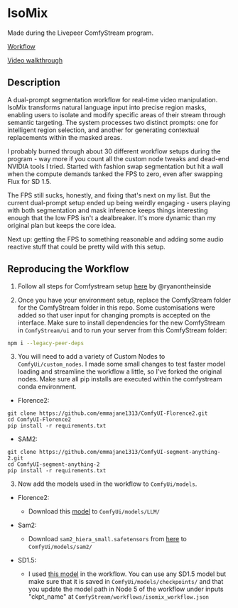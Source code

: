 # IsoMix

Made during the Livepeer ComfyStream program. 

[Workflow](https://github.com/emmajane1313/iso_mix/blob/main/isomix_workflow.json)

[Video walkthrough](https://tape.xyz/watch/0x84ec-0x0208)

## Description
A dual-prompt segmentation workflow for real-time video manipulation. IsoMix transforms natural language input into precise region masks, enabling users to isolate and modify specific areas of their stream through semantic targeting. The system processes two distinct prompts: one for intelligent region selection, and another for generating contextual replacements within the masked areas. 

I probably burned through about 30 different workflow setups during the program - way more if you count all the custom node tweaks and dead-end NVIDIA tools I tried. Started with fashion swap segmentation but hit a wall when the compute demands tanked the FPS to zero, even after swapping Flux for SD 1.5.

The FPS still sucks, honestly, and fixing that's next on my list. But the current dual-prompt setup ended up being weirdly engaging - users playing with both segmentation and mask inference keeps things interesting enough that the low FPS isn't a dealbreaker. It's more dynamic than my original plan but keeps the core idea.

Next up: getting the FPS to something reasonable and adding some audio reactive stuff that could be pretty wild with this setup.
 
## Reproducing the Workflow
1. Follow all steps for Comfystream setup [here](https://livepeer.notion.site/ComfyStream-Dev-Environment-Setup-15d0a3485687802e9528d26050142d82) by @ryanontheinside

2. Once you have your environment setup, replace the ComfyStream folder for the ComfyStream folder in this repo. Some customisations were added so that user input for changing prompts is accepted on the interface. Make sure to install dependencies for the new ComfyStream in  `ComfyStream/ui` and to run your server from this ComfyStream folder: 
```bash
npm i --legacy-peer-deps
``` 

3. You will need to add a variety of Custom Nodes to `ComfyUi/custom_nodes`. I made some small changes to test faster model loading and streamline the workflow a little, so I've forked the original nodes. Make sure all pip installs are executed within the comfystream conda environment.

- Florence2: 
``` 
git clone https://github.com/emmajane1313/ComfyUI-Florence2.git  
cd ComfyUI-Florence2 
pip install -r requirements.txt 
```

- SAM2: 
```
git clone https://github.com/emmajane1313/ComfyUI-segment-anything-2.git
cd ComfyUI-segment-anything-2
pip install -r requirements.txt
```

3. Now add the models used in the workflow to `ComfyUi/models`. 

- Florence2: 
    - Download this [model](https://huggingface.co/microsoft/Florence-2-base) to `ComfyUi/models/LLM/`

- Sam2: 
    - Download `sam2_hiera_small.safetensors` from [here](https://huggingface.co/Kijai/sam2-safetensors/tree/main) to `ComfyUi/models/sam2/`

- SD1.5: 
    - I used [this model](https://civitai.green/models/85953/pixelstyleckpt?modelVersionId=91384) in the workflow. You can use any SD1.5 model but make sure that it is saved in `ComfyUi/models/checkpoints/` and that you update the model path in Node 5 of the workflow under inputs "ckpt_name" at `ComfyStream/workflows/isomix_workflow.json` 


